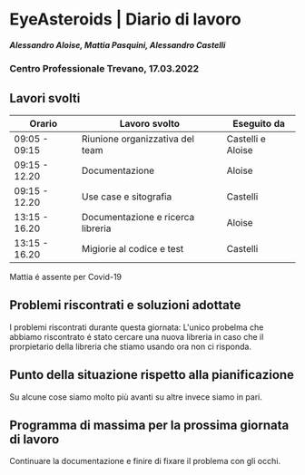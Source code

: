# EyeAsteroids | Diario di lavoro
##### Alessandro Aloise, Mattia Pasquini, Alessandro Castelli
### Centro Professionale Trevano, 17.03.2022

## Lavori svolti


|Orario        |Lavoro svolto                                               	  |Eseguito da                   |
|--------------|----------------------------------------------------------------- |----------------------------|
|09:05 - 09:15 | Riunione organizzativa del team                       		        |Castelli  e Aloise|
|09:15 - 12.20 | Documentazione                           				  	            |Aloise                      |
|09:15 - 12.20 | Use case e sitografia                                            |Castelli                    |
|13:15 - 16.20 | Documentazione e ricerca libreria         				  	            |Aloise                      |
|13:15 - 16.20 | Migiorie al codice e test                                        |Castelli                    |

Mattia é assente per Covid-19

##  Problemi riscontrati e soluzioni adottate
I problemi riscontrati durante questa giornata:
L'unico probelma che abbiamo riscontrato é stato cercare una nuova libreria in caso che il prorpietario della libreria che stiamo usando ora non ci risponda.



##  Punto della situazione rispetto alla pianificazione
Su alcune cose siamo molto più avanti su altre invece siamo in pari.

## Programma di massima per la prossima giornata di lavoro
Continuare la documentazione e finire di fixare il problema con gli occhi.
